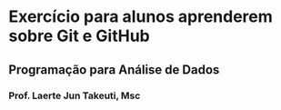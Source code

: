 # Exercício para alunos aprenderem sobre Git e GitHub

## Programação para Análise de Dados

### Prof. Laerte Jun Takeuti, Msc
